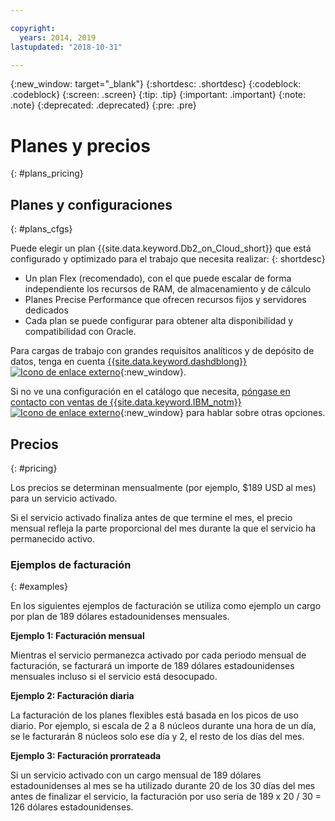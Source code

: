 ```yaml
---

copyright:
  years: 2014, 2019
lastupdated: "2018-10-31"

---
```


<!-- Attribute definitions --> 
{:new_window: target="_blank"}
{:shortdesc: .shortdesc}
{:codeblock: .codeblock}
{:screen: .screen}
{:tip: .tip}
{:important: .important}
{:note: .note}
{:deprecated: .deprecated}
{:pre: .pre}

# Planes y precios
{: #plans_pricing}

## Planes y configuraciones
{: #plans_cfgs}

Puede elegir un plan {{site.data.keyword.Db2_on_Cloud_short}} que está configurado y optimizado para el trabajo que necesita realizar:
{: shortdesc}

   * Un plan Flex (recomendado), con el que puede escalar de forma independiente los recursos de RAM, de almacenamiento y de cálculo
   * Planes Precise Performance que ofrecen recursos fijos y servidores dedicados
   * Cada plan se puede configurar para obtener alta disponibilidad y compatibilidad con Oracle.

Para cargas de trabajo con grandes requisitos analíticos y de depósito de datos, tenga en cuenta [{{site.data.keyword.dashdblong}} ![Icono de enlace externo](../../icons/launch-glyph.svg "Icono de enlace externo")](https://www.ibm.com/cloud/db2-warehouse-on-cloud){:new_window}.

Si no ve una configuración en el catálogo que necesita, [póngase en contacto con ventas de {{site.data.keyword.IBM_notm}} ![Icono de enlace externo](../../icons/launch-glyph.svg "Icono de enlace externo")](https://www.ibm.com/connect/ibm/us/en/?lnk=fcw){:new_window} para hablar sobre otras opciones.

## Precios
{: #pricing}

Los precios se determinan mensualmente (por ejemplo, $189 USD al mes) para un servicio activado. 

Si el servicio activado finaliza antes de que termine el mes, el precio mensual refleja la parte proporcional del mes durante la que el servicio ha permanecido activo.

### Ejemplos de facturación
{: #examples}

En los siguientes ejemplos de facturación se utiliza como ejemplo un cargo por plan de 189 dólares estadounidenses mensuales.

**Ejemplo 1: Facturación mensual**

Mientras el servicio permanezca activado por cada periodo mensual de facturación, se facturará un importe de 189 dólares estadounidenses mensuales incluso si el servicio está desocupado.

**Ejemplo 2: Facturación diaria**

La facturación de los planes flexibles está basada en los picos de uso diario. Por ejemplo, si escala de 2 a 8 núcleos durante una hora de un día, se le facturarán 8 núcleos solo ese día y 2, el resto de los días del mes.

**Ejemplo 3: Facturación prorrateada**

Si un servicio activado con un cargo mensual de 189 dólares estadounidenses al mes se ha utilizado durante 20 de los 30 días del mes antes de finalizar el servicio, la facturación por uso sería de 189 x 20 / 30 = 126 dólares estadounidenses.

